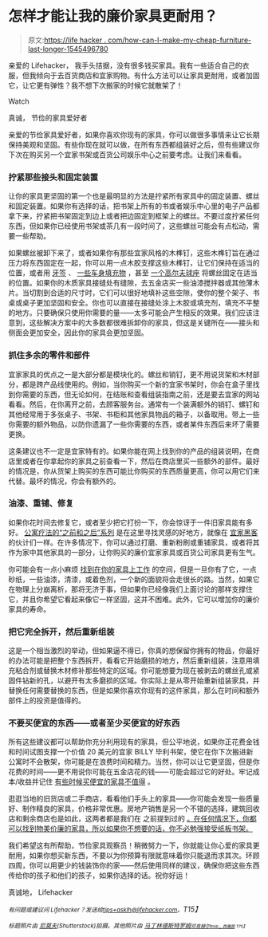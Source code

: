 # 怎样才能让我的廉价家具更耐用？

> 原文:[https://life hacker . com/how-can-I-make-my-cheap-furniture-last-longer-1545496780](https://lifehacker.com/how-can-i-make-my-cheap-furniture-last-longer-1545496780)

亲爱的 Lifehacker，
我手头拮据，没有很多钱买家具。我有一些适合自己的衣服，但我倾向于去百货商店和宜家购物。有什么方法可以让家具更耐用，或者加固它，让它更有弹性？我不想下次搬家的时候它就散架了！

Watch

真诚，
节俭的家具爱好者

亲爱的节俭家具爱好者，如果你喜欢你现有的家具，你可以做很多事情来让它长期保持美观和坚固。有些你现在就可以做，在所有东西都组装好之后，但有些建议你下次在购买另一个宜家书架或百货公司娱乐中心之前要考虑。让我们来看看。

### 拧紧那些接头和固定装置

让你的家具更坚固的第一个也是最明显的方法是拧紧所有家具中的固定装置、螺丝和固定装置。如果你有选择的话，把书架上所有的书或者娱乐中心里的电子产品都拿下来，拧紧把书架固定到边上或者把边固定到框架上的螺丝。不要过度拧紧任何东西，但如果你已经使用书架或茶几有一段时间了，这些螺丝可能会有点松动，需要一些帮助。

如果螺丝被卸下来了，或者如果你有那些宜家风格的木榫钉，这些木榫钉旨在通过压力将东西固定在一起，你可以用一点木胶支撑这些木榫钉，让它们保持在适当的位置，或者用 [牙签](https://lifehacker.com/fix-a-stripped-screw-hole-with-toothpicks-5754380) 、 [一些车身填充物](http://lifehacker.com/fix-stripped-screws-with-auto-body-filler-5872492) ，甚至 [一个高尔夫球座](http://lifehacker.com/fix-a-stripped-screw-hole-with-a-golf-tee-393061) 将螺丝固定在适当的位置。如果你的木质家具接缝处有缝隙，去五金店买一些油漆搅拌器或其他薄木片。当切割到合适的尺寸时，它们可以很好地填补这些空隙，使你的整个架子、书桌或桌子更加坚固和安全。你也可以直接在接缝处涂上木胶或填充剂，填充不平整的地方。只要确保只使用你需要的量——太多可能会产生相反的效果。我们应该注意到，这些解决方案中的大多数都很难拆卸你的家具，但这是关键所在——接头和侧面会更加安全，因此你的家具会更加坚固。

### 抓住多余的零件和部件

宜家家具的优点之一是大部分都是模块化的。螺丝和销钉，更不用说货架和木材部分，都是跨产品线使用的。例如，当你购买一个新的宜家书架时，你会在盒子里找到你需要的东西，但无论如何，在结账和查看组装指南之前，还是要去宜家的网站看看。然后，在你离开之前，去顾客服务台。通常有一个装满额外的销钉、螺钉和其他经常用于多张桌子、书架、书柜和其他家具物品的箱子，以备取用。带上一些你需要的额外物品，以防你遗漏了一些你需要的东西，或者某件东西后来坏了需要更换。

这条建议也不一定是宜家特有的。如果你能在网上找到你的产品的组装说明，在商店里或者在你拿起你的家具之前查看一下，然后在商店里买一些额外的部件。最好的情况是，你从货架上购买的东西可能比你购买的东西质量更高，你可以用它们来代替。最坏的情况，你会有额外的。

### 油漆、重铺、修复

如果你花时间去修复它，或者至少把它打扮一下，你会惊讶于一件旧家具能有多好。 [公寓疗法的“之前和之后”系列](http://www.apartmenttherapy.com/categories/before_after) 是在这里寻找灵感的好地方，就像在 [宜家黑客](http://ikeahackers.net/) 的伙计们一样。在许多情况下，你可以通过打磨、重新粉刷或重铺家具，或者将其作为家中其他家具的一部分，让你购买的廉价宜家家具或百货公司家具更有生气。

你可能会有一点小麻烦 [找到在你的家具上工作](https://lifehacker.com/how-can-i-diy-in-a-small-living-space-1449041040) 的空间，但是一旦你有了它，一点砂纸，一些油漆，清漆，或着色剂，一个新的面貌将会走很长的路。当然，如果它在物理上分崩离析，那将无济于事，但如果你已经像我们上面讨论的那样支撑住它，并且你希望它看起来像它一样坚固，这并不困难。此外，它可以增加你的廉价家具的寿命。

### 把它完全拆开，然后重新组装

这是一个相当激烈的举动，但如果逼不得已，你真的想保留你拥有的物品，你最好的办法可能是把整个东西拆开，看看它开始磨损的地方，然后重新组装，注意用填充粘合剂或替换木材修补那些特定的区域。你可能想要为现在被剥去的螺丝孔或紧固件钻新的孔，以避开有太多磨损的区域。你实际上是从零开始重新组装家具，并替换任何需要替换的东西，但是如果你喜欢你现有的这件家具，那么在时间和额外部件上的投资是值得的。

### 不要买便宜的东西——或者至少买便宜的好东西

所有这些建议都可以帮助你充分利用现有的家具，但公平地说，如果你正花费金钱和时间试图支撑一个价值 20 美元的宜家 BILLY 毕利书架，使它在你下次搬进新公寓时不会散架，你可能是在浪费时间和精力。当然，你可以让它更坚固，但是你花费的时间——更不用说你可能在五金店花的钱——可能会超过它的好处。牢记成本/收益并记住 [有些时候买便宜的家具不值得](https://lifehacker.com/is-cheap-furniture-worth-buying-5970618) 。

逛逛当地的旧货店或二手商店，看看他们手头上的家具——你可能会发现一些质量好、制作精良的家具，价格非常优惠。房地产销售是另一个不错的选择，建筑回收店和剩余商店也是如此，这两者都是我们在 之前提到过的 [。在任何情况下，你都可以找到物美价廉的家具，所以如果你不想要的话，你不必勉强接受纸板书架。](http://lifehacker.com/the-best-cheap-ways-to-decorate-your-home-1537339826)

我们希望这有所帮助，节俭家具观察员！稍微努力一下，你就能让你心爱的家具更耐用，如果你想买新东西，不要以为你预算有限就意味着你只能退而求其次。环顾四周，你可以用更少的钱装饰你的家——然后使用同样的建议，确保你把这些东西传给你的孩子和他们的孩子，如果你选择的话。祝你好运！

真诚地，
Lifehacker

*<small>有问题或建议问 Lifehacker？发送给</small>*[*<small>tips+asklh@lifehacker.com</small>*](mailto:tips+asklh@lifehacker.com)*<small>。</small>T15】*

*<small>标题照片由</small>* [*<small>尼莫夫</small>*](http://www.shutterstock.com/pic.mhtml?id=129014996&src=id)*<small>(Shutterstock)拍摄。其他照片由</small>* [*<small>马丁林德斯特罗姆</small>*](http://www.flickr.com/photos/lindstrom/394549416/)*<small></small>*<small>[*<small>邓肯赫尔</small>*](http://www.flickr.com/photos/dullhunk/8457458573/)*<small></small>*<small>[*<small>tmib _ 西雅图</small>*](http://www.flickr.com/photos/tmib/3611243500/) *<small>T75】</small>*</small></small>

<small><small><small></small></small></small>